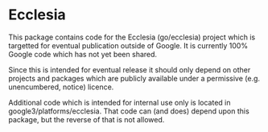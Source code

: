 # Ecclesia

This package contains code for the Ecclesia (go/ecclesia) project which is
targetted for eventual publication outside of Google. It is currently 100%
Google code which has not yet been shared.

Since this is intended for eventual release it should only depend on other
projects and packages which are publicly available under a permissive (e.g.
unencumbered, notice) licence.

Additional code which is intended for internal use only is located in
google3/platforms/ecclesia. That code can (and does) depend upon this package,
but the reverse of that is not allowed.
